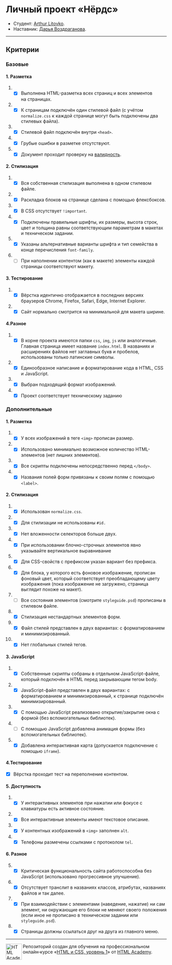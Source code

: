# Личный проект «Нёрдс»

- Студент: [Arthur Litovko](https://up.htmlacademy.ru/htmlcss/27/user/6927).
- Наставник: [Дарья Воздраганова](https://htmlacademy.ru/profile/id1227143).

---

## Критерии

### Базовые

#### 1. Разметка

1. - [x] Выполнена HTML-разметка всех страниц и всех элементов на страницах.
2. - [x] К страницам подключён один стилевой файл (с учётом `normalize.css` к каждой странице могут быть подключены два стилевых файла).
3. - [x] Стилевой файл подключён внутри `<head>`.
4. - [x] Грубые ошибки в разметке отсутствуют.
5. - [x] Документ проходит проверку на [валидность](http://validator.w3.org/nu/).

#### 2. Стилизация

1. - [x] Вся собственная стилизация выполнена в одном стилевом файле.
2. - [x] Раскладка блоков на странице сделана с помощью флексбоксов.
3. - [x] В CSS отсутствует `!important`.
4. - [x] Подключены правильные шрифты, их размеры, высота строк, цвет и толщина равны соответствующим параметрам в макетах и техническом задании.
5. - [x] Указаны альтернативные варианты шрифта и тип семейства в конце перечисления `font-family`.
6. - [ ] При наполнении контентом (как в макете) элементы каждой страницы соответствуют макету.

#### 3. Тестирование

1. - [x] Вёрстка идентично отображается в последних версиях браузеров Chrome, Firefox, Safari, Edge, Internet Explorer.

2. - [x] Сайт нормально смотрится на минимальной для макета ширине.

#### 4.Разное

1. - [x] В корне проекта имеются папки `css`, `img`, `js` или аналогичные. Главная страница имеет название `index.html`. В названиях и расширениях файлов нет заглавных букв и пробелов, использованы только латинские символы.

2. - [x] Единообразное написание и форматирование кода в HTML, CSS и JavaScript.

3. - [x] Выбран подходящий формат изображений.

4. - [x] Проект соответствует техническому заданию

### Дополнительные

#### 1. Разметка

1. - [x] У всех изображений в теге `<img>` прописан размер.
2. - [x] Использовано минимально возможное количество HTML-элементов (нет лишних элементов).
3. - [x] Все скрипты подключены непосредственно перед `</body>`.
4. - [x] Названия полей форм привязаны к своим полям с помощью `<label>`.

#### 2. Стилизация

1. - [x] Использован `normalize.css`.

2. - [x] Для стилизации не использованы `#id.`

3. - [x] Нет вложенности селекторов больше двух.

4. - [x] При использовании блочно-строчных элементов явно указывайте вертикальное выравнивание

5. - [x] Для CSS-свойств с префиксом указан вариант без префикса.

6. - [x] Для блока, у которого есть фоновое изображение, прописан фоновый цвет, который соответствует преобладающему цвету изображения (пока изображение не загружено, страница выглядит похоже на макет).

7. - [ ] Все состояния элементов (смотрите `styleguide.psd`) прописаны в стилевом файле.

8. - [x] Стилизация нестандартных элементов форм.

9. - [x] Файл стилей представлен в двух вариантах: с форматированием и минимизированный.

10. - [x] Нет глобальных стилей тегов.

#### 3. JavaScript

1. - [x] Собственные скрипты собраны в отдельном JavaScript-файле, который подключён в HTML перед закрывающим тегом body.
2. - [x] JavaScript-файл представлен в двух вариантах: с форматированием и минимизированный, к странице подключён минимизированный.
3. - [x] С помощью JavaScript реализовано открытие/закрытие окна с формой (без вспомогательных библиотек).
4. - [ ] С помощью JavaScript добавлена анимация формы (без вспомогательных библиотек).
5. - [x] Добавлена интерактивная карта (допускается подключение с помощью `iframe`).

#### 4.Тестирование

- [x] Вёрстка проходит тест на переполнение контентом.

#### 5. Доступность

1. - [x] У интерактивных элементов при нажатии или фокусе с клавиатуры есть активное состояние.

2. - [x] Все интерактивные элементы имеют текстовое описание.

3. - [x] У контентных изображений в `<img>` заполнен `alt`.

4. - [x] Телефоны размечены ссылками с протоколом `tel`.

#### 6. Разное

5. - [x] Критическая функциональность сайта работоспособна без JavaScript (использовано прогрессивное улучшение).

6. - [x] Отсутствует транслит в названиях классов, атрибутах, названиях файлов и так далее.

7. - [x] При взаимодействии с элементами (наведение, нажатие) ни сам элемент, ни окружающие его блоки не меняют своего положения (если иное не прописано в техническом задании или `styleguide.psd`).

8. - [x] Страницы должны ссылаться друг на друга из главного меню.

---

<a href="https://htmlacademy.ru/intensive/htmlcss"><img align="left" width="50" height="50" alt="HTML Academy" src="https://up.htmlacademy.ru/static/img/intensive/htmlcss/logo-for-github-2.png"></a>

Репозиторий создан для обучения на профессиональном онлайн‑курсе «[HTML и CSS, уровень 1](https://htmlacademy.ru/intensive/htmlcss)» от [HTML Academy](https://htmlacademy.ru).
